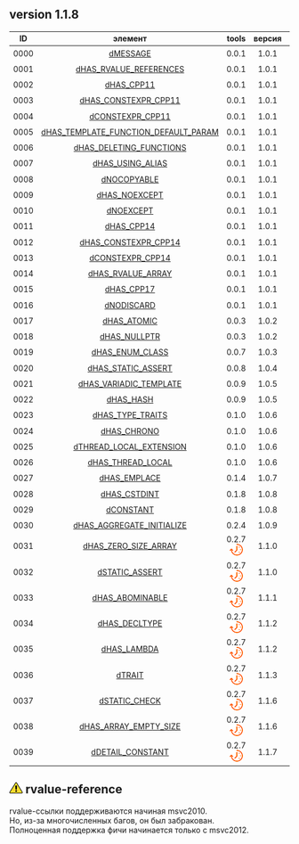 ﻿
[P]: ../icons/progress.png
[V]: ../icons/success.png
[X]: ../icons/failed.png
[D]: ../icons/danger.png
[E]: ../icons/empty.png
[N]: ../icons/na.png

version 1.1.8
---

| **ID** | элемент                                    | tools           | версия |  статус   | compiler     |  
|:------:|:------------------------------------------:|:---------------:|:------:|:---------:|:------------:|  
|  0000  | [dMESSAGE][00]                             | 0.0.1           | 1.0.1  | [![V]][M] | msvc-any     |  
|  0001  | [dHAS_RVALUE_REFERENCES][01]               | 0.0.1           | 1.0.1  | [![D]][0] | msvc2012     |  
|  0002  | [dHAS_CPP11][02]                           | 0.0.1           | 1.0.1  | [![V]][M] | msvc2015     |  
|  0003  | [dHAS_CONSTEXPR_CPP11][03]                 | 0.0.1           | 1.0.1  | [![V]][M] | msvc2015     |  
|  0004  | [dCONSTEXPR_CPP11][04]                     | 0.0.1           | 1.0.1  | [![V]][M] | any/msvc2015 |  
|  0005  | [dHAS_TEMPLATE_FUNCTION_DEFAULT_PARAM][05] | 0.0.1           | 1.0.1  | [![V]][M] | msvc2013     |  
|  0006  | [dHAS_DELETING_FUNCTIONS][06]              | 0.0.1           | 1.0.1  | [![V]][M] | msvc2013     |  
|  0007  | [dHAS_USING_ALIAS][07]                     | 0.0.1           | 1.0.1  | [![V]][M] | msvc2013     |  
|  0008  | [dNOCOPYABLE][08]                          | 0.0.1           | 1.0.1  | [![V]][M] | any/msvc2013 |  
|  0009  | [dHAS_NOEXCEPT][09]                        | 0.0.1           | 1.0.1  | [![V]][M] | msvc2015     |  
|  0010  | [dNOEXCEPT][10]                            | 0.0.1           | 1.0.1  | [![V]][M] | any/msvc2015 |  
|  0011  | [dHAS_CPP14][11]                           | 0.0.1           | 1.0.1  | [![V]][M] | msvc2017     |  
|  0012  | [dHAS_CONSTEXPR_CPP14][12]                 | 0.0.1           | 1.0.1  | [![V]][M] | msvc2017     |  
|  0013  | [dCONSTEXPR_CPP14][13]                     | 0.0.1           | 1.0.1  | [![V]][M] | any/msvc2017 |  
|  0014  | [dHAS_RVALUE_ARRAY][14]                    | 0.0.1           | 1.0.1  | [![V]][M] | msvc2017     |  
|  0015  | [dHAS_CPP17][15]                           | 0.0.1           | 1.0.1  | [![V]][M] | msvc2017     |  
|  0016  | [dNODISCARD][16]                           | 0.0.1           | 1.0.1  | [![V]][M] | any/msvc2017 |  
|  0017  | [dHAS_ATOMIC][17]                          | 0.0.3           | 1.0.2  | [![V]][M] | msvc2012     |  
|  0018  | [dHAS_NULLPTR][18]                         | 0.0.3           | 1.0.2  | [![V]][M] | msvc2010     |  
|  0019  | [dHAS_ENUM_CLASS][19]                      | 0.0.7           | 1.0.3  | [![V]][M] | msvc2012     |  
|  0020  | [dHAS_STATIC_ASSERT][20]                   | 0.0.8           | 1.0.4  | [![V]][M] | msvc2010     |  
|  0021  | [dHAS_VARIADIC_TEMPLATE][21]               | 0.0.9           | 1.0.5  | [![V]][M] | msvc2013     |  
|  0022  | [dHAS_HASH][22]                            | 0.0.9           | 1.0.5  | [![V]][M] | msvc2010     |  
|  0023  | [dHAS_TYPE_TRAITS][23]                     | 0.1.0           | 1.0.6  | [![V]][M] | msvc2010     |  
|  0024  | [dHAS_CHRONO][24]                          | 0.1.0           | 1.0.6  | [![V]][M] | msvc2012     |  
|  0025  | [dTHREAD_LOCAL_EXTENSION][25]              | 0.1.0           | 1.0.6  | [![V]][M] | any/msvc     |  
|  0026  | [dHAS_THREAD_LOCAL][26]                    | 0.1.0           | 1.0.6  | [![V]][M] | msvc2015     |  
|  0027  | [dHAS_EMPLACE][27]                         | 0.1.4           | 1.0.7  | [![V]][M] | msvc2012     |  
|  0028  | [dHAS_CSTDINT][28]                         | 0.1.8           | 1.0.8  | [![V]][M] | msvc2010     |  
|  0029  | [dCONSTANT][29]                            | 0.1.8           | 1.0.8  | [![V]][M] | any/msvc2015 |  
|  0030  | [dHAS_AGGREGATE_INITIALIZE][30]            | 0.2.4           | 1.0.9  | [![V]][M] | msvc2013     |  
|  0031  | [dHAS_ZERO_SIZE_ARRAY][37]                 | 0.2.7 [![P]][M] | 1.1.0  | [![V]][M] | mingw-any    |  
|  0032  | [dSTATIC_ASSERT][38]                       | 0.2.7 [![P]][M] | 1.1.0  | [![V]][M] | any/msvc2010 |  
|  0033  | [dHAS_ABOMINABLE][31]                      | 0.2.7 [![P]][M] | 1.1.1  | [![V]][M] | msvc2015     |  
|  0034  | [dHAS_DECLTYPE][32]                        | 0.2.7 [![P]][M] | 1.1.2  | [![V]][M] | msvc2010     |  
|  0035  | [dHAS_LAMBDA][33]                          | 0.2.7 [![P]][M] | 1.1.2  | [![V]][M] | msvc2010     |  
|  0036  | [dTRAIT][34]                               | 0.2.7 [![P]][M] | 1.1.3  | [![V]][M] | any/msvc2010 |  
|  0037  | [dSTATIC_CHECK][35]                        | 0.2.7 [![P]][M] | 1.1.6  | [![V]][M] | any/msvc2010 |  
|  0038  | [dHAS_ARRAY_EMPTY_SIZE][36]                | 0.2.7 [![P]][M] | 1.1.6  | [![V]][M] | msvc2012     |  
|  0039  | [dDETAIL_CONSTANT][37]                     | 0.2.7 [![P]][M] | 1.1.7  | [![V]][M] | any          |  

[![D]][0] rvalue-reference
---
rvalue-ссылки поддерживаются начиная msvc2010.  
Но, из-за многочисленных багов, он был забракован.  
Полноценная поддержка фичи начинается только с msvc2012.  

[M]: #features  "возможности компиляторов"  
[0]: #-rvalue-reference  "полноценная поддержка rvalue-reference начинается только с msvc2012"  

[00]: #features  "вывод сообщений времени сборки"  
[01]: #features  "поддерживает ли компилятор rvalue reference"  
[02]: #features  "поддерживает ли компилятор c++11"  
[03]: #features  "поддерживает ли компилятор constexpr c++11"  
[04]: #features  "constexpr/inline"  
[05]: #features  "поддерживают ли компилятор параметры по умолчанию для шаблонов функций"  
[06]: #features  "поддерживают ли компилятор синтаксис удаленных функций"  
[07]: #features  "поддерживают ли компилятор шаблонный typedef (template using)"  
[08]: #features  "макрос dNOCOPYABLE"  
[09]: #features  "поддерживает ли компилятор noexcept"  
[10]: #features  "макрос dNOEXCEPT"  
[11]: #features  "поддерживают ли компилятор c++14"  
[12]: #features  "поддерживают ли компилятор constexpr c++14"  
[13]: #features  "constexpr/inline"  
[14]: #features  "поддерживает ли компилятор rvalue reference для массивов"  
[15]: #features  "поддерживает ли компилятор c++17"  
[16]: #features  "атрибут [[nodiscard]]"  
[17]: #features  "поддерживает ли компилятор <atomic>"  
[18]: #features  "поддерживает ли компилятор nullptr"  
[19]: #features  "поддерживает ли компилятор enum class"  
[20]: #features  "поддерживает ли компилятор static_assert"  
[21]: #features  "поддерживает ли компилятор variadic template"  
[22]: #features  "поддерживает ли компилятор std::hash"  
[23]: #features  "поддерживает ли компилятор <type_traits>"  
[24]: #features  "поддерживает ли компилятор <chrono>"  
[25]: #features  "расширение от компилятора: thread_local"  
[26]: #features  "поддерживает ли компилятор thread_local"  
[27]: #features  "поддерживаются ли методы emplace для стандартных контейнеров"
[28]: #features  "поддерживает ли компилятор <cstdint>"
[29]: #features  "constexpr/const"
[30]: #features  "поддерживает ли компилятор агрегатную инициализацию"
[31]: #features  "поддерживает ли компилятор массивы нулевого размера: type[0]"
[32]: #features  "макрос static_assert"
[33]: #features  "поддерживает ли компилятор отвратительные типы: void()const"
[34]: #features  "поддерживает ли компилятор decltype"
[35]: #features  "поддерживает ли компилятор лямбда-функции"
[36]: #features  "для новых компиляторов раскрывается в std. для старых - tools"
[37]: #features  "статический ассерт на базе LOKI_STATIC_ASSERT"
[38]: #features  "поддерживает ли компилятор тип данных массива без размера"
[39]: #features  "для внутренних нужд библиотеки"
